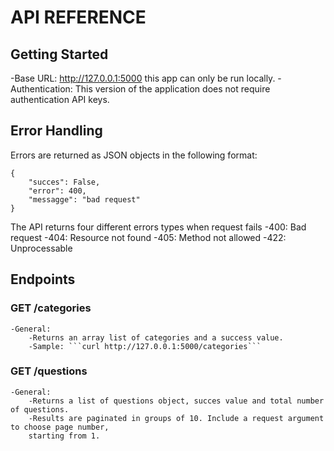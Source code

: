# API REFERENCE

## Getting Started

-Base URL: http://127.0.0.1:5000 this app can only be run locally.
-Authentication: This version of the application does not require authentication API keys.

## Error Handling

Errors are returned as JSON objects in the following format:
```
{
    "succes": False,
    "error": 400,
    "messagge": "bad request"
}
```
The API returns four different errors types when request fails
    -400: Bad request
    -404: Resource not found
    -405: Method not allowed
    -422: Unprocessable

## Endpoints

### GET /categories
    -General:
        -Returns an array list of categories and a success value.
        -Sample: ```curl http://127.0.0.1:5000/categories``` 

### GET /questions

    -General:
        -Returns a list of questions object, succes value and total number of questions.
        -Results are paginated in groups of 10. Include a request argument to choose page number,
        starting from 1.
